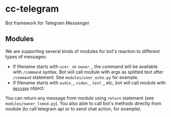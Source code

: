 # cc-telegram
Bot framework for Telegram Messenger

## Modules ##
We are supporting several kinds of modules for bot's reaction to different types of messages:
* If filename starts with `user_` or `owner_`, the command will be available with `/command` syntax. Bot will call module with args as splitted text after `/command` statement. See `modules/user_echo.py` for example.
* If filename starts with `audio_`, `video_`, `text_`, etc, bot will call module with [`message`](https://core.telegram.org/bots/api#message) object.

You can return any message from module using `return` statement (see `modules/owner_lsmod.py`). You also able to call bot's methods directly from module (to call telegram api or to send chat action, for example).
